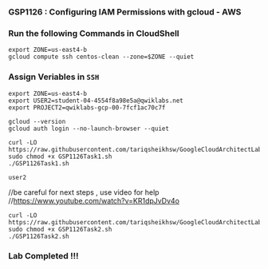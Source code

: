 ### GSP1126 :  Configuring IAM Permissions with gcloud - AWS 


### Run the following Commands in CloudShell

```
export ZONE=us-east4-b
gcloud compute ssh centos-clean --zone=$ZONE --quiet
```
### Assign Veriables in `SSH`
```
export ZONE=us-east4-b
export USER2=student-04-4554f8a98e5a@qwiklabs.net
export PROJECT2=qwiklabs-gcp-00-7fcf1ac70c7f
```
```
gcloud --version
gcloud auth login --no-launch-browser --quiet
```
```
curl -LO https://raw.githubusercontent.com/tariqsheikhsw/GoogleCloudArchitectLabs/main/Solutions/GSP1126Task1.sh
sudo chmod +x GSP1126Task1.sh
./GSP1126Task1.sh
```
```
user2
```
//be careful for next steps , use video for help   
//https://www.youtube.com/watch?v=KR1dpJvDv4o  
```
curl -LO https://raw.githubusercontent.com/tariqsheikhsw/GoogleCloudArchitectLabs/main/Solutions/GSP1126Task2.sh
sudo chmod +x GSP1126Task2.sh
./GSP1126Task2.sh
```


### Lab Completed !!! 

